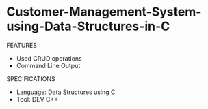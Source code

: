 # Customer-Management-System-using-Data-Structures-in-C
FEATURES
* Used CRUD operations
* Command Line Output

SPECIFICATIONS
* Language: Data Structures using C
* Tool: DEV C++
